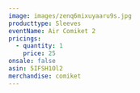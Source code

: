 ```yaml
---
image: images/zenq6mixuyaaru9s.jpg
producttype: Sleeves
eventName: Air Comiket 2
pricings:
  - quantity: 1
    price: 25
onsale: false
asin: 5IFSH1Ol2
merchandise: comiket
---
```

